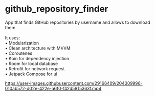 # github_repository_finder

App that finds GitHub repositories by username and allows to download them.<br />
<br />
It uses:<br />
• Modularization <br />
• Clean architecture with MVVM <br />
• Coroutenes <br />
• Koin for dependency injection <br />
• Room for local database <br />
• Retrofit for network request <br />
• Jetpack Compose for ui <br />

https://user-images.githubusercontent.com/29166409/204309996-010ab572-d02e-422e-a6f0-f42d5815363f.mp4
